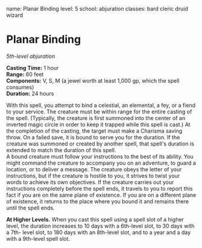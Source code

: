 name: Planar Binding
level: 5
school: abjuration
classes: bard
         cleric
         druid
         wizard

# Planar Binding 
_5th-level abjuration_ 


**Casting Time:** 1 hour    
**Range:** 60 feet    
**Components:** V, S, M (a jewel worth at least 1,000 gp, which the spell consumes)    
**Duration:** 24 hours 

With this spell, you attempt to bind a celestial, an elemental, a fey, or a fiend to your service. The creature must be within range for the entire casting of the spell. (Typically, the creature is first summoned into the center of an inverted magic circle in order to keep it trapped while this spell is cast.) At the completion of the casting, the target must make a Charisma saving throw. On a failed save, it is bound to serve you for the duration. If the creature was summoned or created by another spell, that spell's duration is extended to match the duration of this spell.    
A bound creature must follow your instructions to the best of its ability. You might command the creature to accompany you on an adventure, to guard a location, or to deliver a message. The creature obeys the letter of your instructions, but if the creature is hostile to you, it strives to twist your words to achieve its own objectives. If the creature carries out your instructions completely before the spell ends, it travels to you to report this fact if you are on the same plane of existence. If you are on a different plane of existence, it returns to the place where you bound it and remains there until the spell ends. 

**At Higher Levels.** When you cast this spell using a spell slot of a higher level, the duration increases to 10 days with a 6th-level slot, to 30 days with a 7th- level slot, to 180 days with an 8th-level slot, and to a year and a day with a 9th-level spell slot. 
